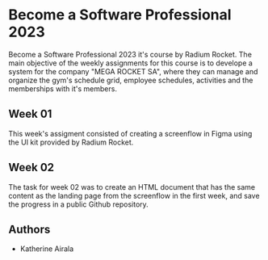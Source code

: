 # Become a Software Professional 2023
Become a Software Professional 2023 it's course by Radium Rocket.
The main objective of the weekly assignments for this course is to develope a system for the company "MEGA ROCKET SA", where they can manage and organize the gym's schedule grid, employee schedules, activities and the memberships with it's members.

## Week 01
This week's assigment consisted of creating a screenflow in Figma using the UI kit provided by Radium Rocket. 

## Week 02
The task for week 02 was to create an HTML document that has the same content as the landing page from the screenflow in the first week, and save the progress in a public Github repository.

## Authors
- Katherine Airala